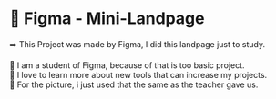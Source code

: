 # 💜 <b>Figma - Mini-Landpage</b>
➡️ This Project was made by Figma, I did this landpage just to study.<br> 

💜 I am a student of Figma, because of that is too basic project.<br>
💜 I love to learn more about new tools that can increase my projects.<br>
💜 For the picture, i just used that the same as the teacher gave us.
